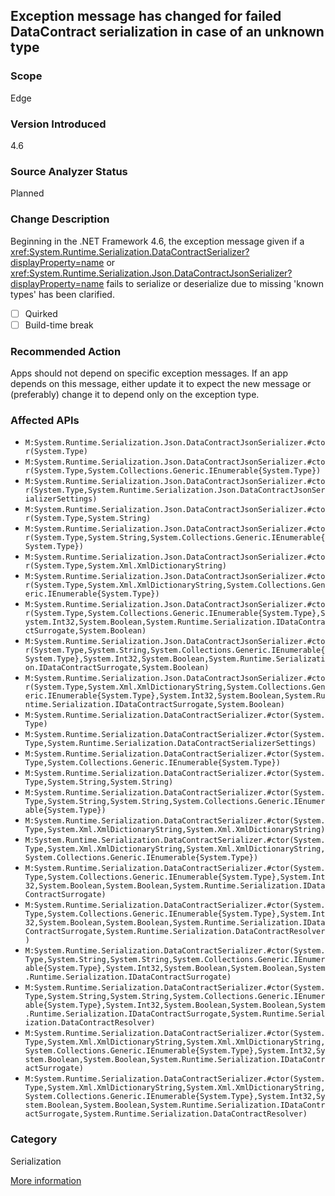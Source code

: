 ## Exception message has changed for failed DataContract serialization in case of an unknown type

### Scope
Edge

### Version Introduced
4.6

### Source Analyzer Status
Planned

### Change Description

Beginning in the .NET Framework 4.6, the exception message given if a
<xref:System.Runtime.Serialization.DataContractSerializer?displayProperty=name>
or <xref:System.Runtime.Serialization.Json.DataContractJsonSerializer?displayProperty=name>
fails to serialize or deserialize due to missing 'known types' has been clarified.

- [ ] Quirked
- [ ] Build-time break

### Recommended Action

Apps should not depend on specific exception messages. If an app depends on
this message, either update it to expect the new message or (preferably)
change it to depend only on the exception type.

### Affected APIs
* `M:System.Runtime.Serialization.Json.DataContractJsonSerializer.#ctor(System.Type)`
* `M:System.Runtime.Serialization.Json.DataContractJsonSerializer.#ctor(System.Type,System.Collections.Generic.IEnumerable{System.Type})`
* `M:System.Runtime.Serialization.Json.DataContractJsonSerializer.#ctor(System.Type,System.Runtime.Serialization.Json.DataContractJsonSerializerSettings)`
* `M:System.Runtime.Serialization.Json.DataContractJsonSerializer.#ctor(System.Type,System.String)`
* `M:System.Runtime.Serialization.Json.DataContractJsonSerializer.#ctor(System.Type,System.String,System.Collections.Generic.IEnumerable{System.Type})`
* `M:System.Runtime.Serialization.Json.DataContractJsonSerializer.#ctor(System.Type,System.Xml.XmlDictionaryString)`
* `M:System.Runtime.Serialization.Json.DataContractJsonSerializer.#ctor(System.Type,System.Xml.XmlDictionaryString,System.Collections.Generic.IEnumerable{System.Type})`
* `M:System.Runtime.Serialization.Json.DataContractJsonSerializer.#ctor(System.Type,System.Collections.Generic.IEnumerable{System.Type},System.Int32,System.Boolean,System.Runtime.Serialization.IDataContractSurrogate,System.Boolean)`
* `M:System.Runtime.Serialization.Json.DataContractJsonSerializer.#ctor(System.Type,System.String,System.Collections.Generic.IEnumerable{System.Type},System.Int32,System.Boolean,System.Runtime.Serialization.IDataContractSurrogate,System.Boolean)`
* `M:System.Runtime.Serialization.Json.DataContractJsonSerializer.#ctor(System.Type,System.Xml.XmlDictionaryString,System.Collections.Generic.IEnumerable{System.Type},System.Int32,System.Boolean,System.Runtime.Serialization.IDataContractSurrogate,System.Boolean)`
* `M:System.Runtime.Serialization.DataContractSerializer.#ctor(System.Type)`
* `M:System.Runtime.Serialization.DataContractSerializer.#ctor(System.Type,System.Runtime.Serialization.DataContractSerializerSettings)`
* `M:System.Runtime.Serialization.DataContractSerializer.#ctor(System.Type,System.Collections.Generic.IEnumerable{System.Type})`
* `M:System.Runtime.Serialization.DataContractSerializer.#ctor(System.Type,System.String,System.String)`
* `M:System.Runtime.Serialization.DataContractSerializer.#ctor(System.Type,System.String,System.String,System.Collections.Generic.IEnumerable{System.Type})`
* `M:System.Runtime.Serialization.DataContractSerializer.#ctor(System.Type,System.Xml.XmlDictionaryString,System.Xml.XmlDictionaryString)`
* `M:System.Runtime.Serialization.DataContractSerializer.#ctor(System.Type,System.Xml.XmlDictionaryString,System.Xml.XmlDictionaryString,System.Collections.Generic.IEnumerable{System.Type})`
* `M:System.Runtime.Serialization.DataContractSerializer.#ctor(System.Type,System.Collections.Generic.IEnumerable{System.Type},System.Int32,System.Boolean,System.Boolean,System.Runtime.Serialization.IDataContractSurrogate)`
* `M:System.Runtime.Serialization.DataContractSerializer.#ctor(System.Type,System.Collections.Generic.IEnumerable{System.Type},System.Int32,System.Boolean,System.Boolean,System.Runtime.Serialization.IDataContractSurrogate,System.Runtime.Serialization.DataContractResolver)`
* `M:System.Runtime.Serialization.DataContractSerializer.#ctor(System.Type,System.String,System.String,System.Collections.Generic.IEnumerable{System.Type},System.Int32,System.Boolean,System.Boolean,System.Runtime.Serialization.IDataContractSurrogate)`
* `M:System.Runtime.Serialization.DataContractSerializer.#ctor(System.Type,System.String,System.String,System.Collections.Generic.IEnumerable{System.Type},System.Int32,System.Boolean,System.Boolean,System.Runtime.Serialization.IDataContractSurrogate,System.Runtime.Serialization.DataContractResolver)`
* `M:System.Runtime.Serialization.DataContractSerializer.#ctor(System.Type,System.Xml.XmlDictionaryString,System.Xml.XmlDictionaryString,System.Collections.Generic.IEnumerable{System.Type},System.Int32,System.Boolean,System.Boolean,System.Runtime.Serialization.IDataContractSurrogate)`
* `M:System.Runtime.Serialization.DataContractSerializer.#ctor(System.Type,System.Xml.XmlDictionaryString,System.Xml.XmlDictionaryString,System.Collections.Generic.IEnumerable{System.Type},System.Int32,System.Boolean,System.Boolean,System.Runtime.Serialization.IDataContractSurrogate,System.Runtime.Serialization.DataContractResolver)`

### Category
Serialization

[More information](http://connect.microsoft.com/VisualStudio/feedback/details/806395/misleading-exception-with-datacontractjsonserializer)

<!-- breaking change id: 106 -->

